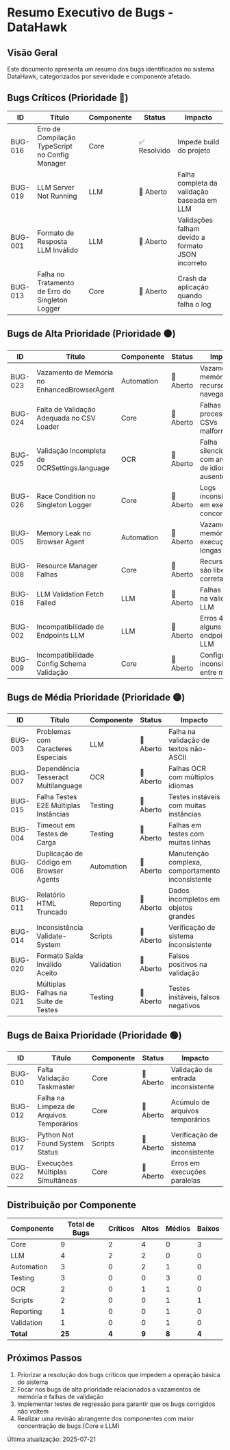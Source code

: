 # Resumo Executivo de Bugs - DataHawk

## Visão Geral
Este documento apresenta um resumo dos bugs identificados no sistema DataHawk, categorizados por severidade e componente afetado.

## Bugs Críticos (Prioridade 🔴)

| ID | Título | Componente | Status | Impacto |
|----|--------|------------|--------|---------|
| BUG-016 | Erro de Compilação TypeScript no Config Manager | Core | ✅ Resolvido | Impede build do projeto |
| BUG-019 | LLM Server Not Running | LLM | 🔴 Aberto | Falha completa da validação baseada em LLM |
| BUG-001 | Formato de Resposta LLM Inválido | LLM | 🔴 Aberto | Validações falham devido a formato JSON incorreto |
| BUG-013 | Falha no Tratamento de Erro do Singleton Logger | Core | 🔴 Aberto | Crash da aplicação quando falha o log |

## Bugs de Alta Prioridade (Prioridade 🟠)

| ID | Título | Componente | Status | Impacto |
|----|--------|------------|--------|---------|
| BUG-023 | Vazamento de Memória no EnhancedBrowserAgent | Automation | 🔴 Aberto | Vazamento de memória e recursos do navegador |
| BUG-024 | Falta de Validação Adequada no CSV Loader | Core | 🔴 Aberto | Falhas ao processar CSVs malformados |
| BUG-025 | Validação Incompleta de OCRSettings.language | OCR | 🔴 Aberto | Falha silenciosa com arquivos de idioma ausentes |
| BUG-026 | Race Condition no Singleton Logger | Core | 🔴 Aberto | Logs inconsistentes em execuções concorrentes |
| BUG-005 | Memory Leak no Browser Agent | Automation | 🔴 Aberto | Vazamento de memória em execuções longas |
| BUG-008 | Resource Manager Falhas | Core | 🔴 Aberto | Recursos não são liberados corretamente |
| BUG-018 | LLM Validation Fetch Failed | LLM | 🔴 Aberto | Falhas de rede na validação LLM |
| BUG-002 | Incompatibilidade de Endpoints LLM | LLM | 🔴 Aberto | Erros 404 em alguns endpoints LLM |
| BUG-009 | Incompatibilidade Config Schema Validação | Core | 🔴 Aberto | Configurações inconsistentes entre módulos |

## Bugs de Média Prioridade (Prioridade 🟡)

| ID | Título | Componente | Status | Impacto |
|----|--------|------------|--------|---------|
| BUG-003 | Problemas com Caracteres Especiais | LLM | 🔴 Aberto | Falha na validação de textos não-ASCII |
| BUG-007 | Dependência Tesseract Multilanguage | OCR | 🔴 Aberto | Falhas OCR com múltiplos idiomas |
| BUG-015 | Falha Testes E2E Múltiplas Instâncias | Testing | 🔴 Aberto | Testes instáveis com muitas instâncias |
| BUG-004 | Timeout em Testes de Carga | Testing | 🔴 Aberto | Falhas em testes com muitas linhas |
| BUG-006 | Duplicação de Código em Browser Agents | Automation | 🔴 Aberto | Manutenção complexa, comportamento inconsistente |
| BUG-011 | Relatório HTML Truncado | Reporting | 🔴 Aberto | Dados incompletos em objetos grandes |
| BUG-014 | Inconsistência Validate-System | Scripts | 🔴 Aberto | Verificação de sistema inconsistente |
| BUG-020 | Formato Saída Inválido Aceito | Validation | 🔴 Aberto | Falsos positivos na validação |
| BUG-021 | Múltiplas Falhas na Suite de Testes | Testing | 🔴 Aberto | Testes instáveis, falsos negativos |

## Bugs de Baixa Prioridade (Prioridade 🟢)

| ID | Título | Componente | Status | Impacto |
|----|--------|------------|--------|---------|
| BUG-010 | Falta Validação Taskmaster | Core | 🔴 Aberto | Validação de entrada inconsistente |
| BUG-012 | Falha na Limpeza de Arquivos Temporários | Core | 🔴 Aberto | Acúmulo de arquivos temporários |
| BUG-017 | Python Not Found System Status | Scripts | 🔴 Aberto | Verificação de sistema inconsistente |
| BUG-022 | Execuções Múltiplas Simultâneas | Core | 🔴 Aberto | Erros em execuções paralelas |

## Distribuição por Componente

| Componente | Total de Bugs | Críticos | Altos | Médios | Baixos |
|------------|---------------|----------|-------|--------|--------|
| Core       | 9             | 2        | 4     | 0      | 3      |
| LLM        | 4             | 2        | 2     | 0      | 0      |
| Automation | 3             | 0        | 2     | 1      | 0      |
| Testing    | 3             | 0        | 0     | 3      | 0      |
| OCR        | 2             | 0        | 1     | 1      | 0      |
| Scripts    | 2             | 0        | 0     | 1      | 1      |
| Reporting  | 1             | 0        | 0     | 1      | 0      |
| Validation | 1             | 0        | 0     | 1      | 0      |
| **Total**  | **25**        | **4**    | **9** | **8**  | **4**  |

## Próximos Passos

1. Priorizar a resolução dos bugs críticos que impedem a operação básica do sistema
2. Focar nos bugs de alta prioridade relacionados a vazamentos de memória e falhas de validação
3. Implementar testes de regressão para garantir que os bugs corrigidos não voltem
4. Realizar uma revisão abrangente dos componentes com maior concentração de bugs (Core e LLM)

Última atualização: 2025-07-21
